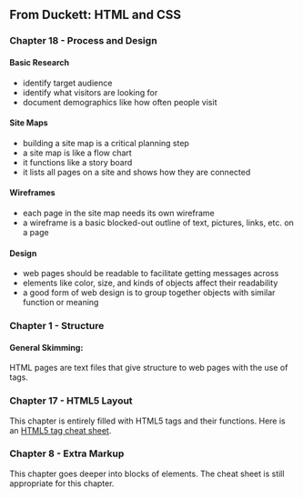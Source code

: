 ## From Duckett: HTML and CSS


### Chapter 18 - Process and Design

#### Basic Research
 - identify target audience
 - identify what visitors are looking for
 - document demographics like how often people visit

#### Site Maps
- building a site map is a critical planning step
- a site map is like a flow chart
- it functions like a story board
- it lists all pages on a site and shows how they are connected

#### Wireframes
- each page in the site map needs its own wireframe
- a wireframe is a basic blocked-out outline of text, pictures, links, etc. on a page

#### Design
- web pages should be readable to facilitate getting messages across
- elements like color, size, and kinds of objects affect their readability
- a good form of web design is to group together objects with similar function or meaning


### Chapter 1 - Structure

#### General Skimming:
HTML pages are text files that give structure to web pages with the use of tags.


### Chapter 17 - HTML5 Layout

This chapter is entirely filled with HTML5 tags and their functions.
Here is an [HTML5 tag cheat sheet](https://web.stanford.edu/group/csp/cs21/htmlcheatsheet.pdf).


### Chapter 8 - Extra Markup

This chapter goes deeper into blocks of elements.  The cheat sheet is still appropriate for this chapter.  